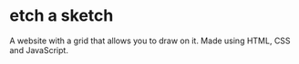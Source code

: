 # etch a sketch
 A website with a grid that allows you to draw on it. Made using HTML, CSS and JavaScript.
